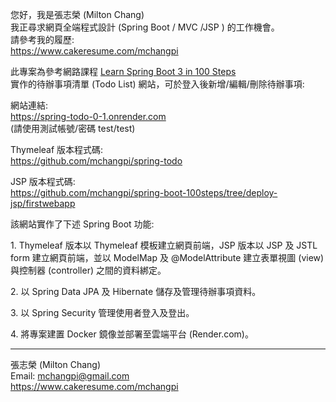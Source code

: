 您好，我是張志榮 (Milton Chang)  
我正尋求網頁全端程式設計 (Spring Boot / MVC /JSP ) 的工作機會。  
請參考我的履歷:  
https://www.cakeresume.com/mchangpi

此專案為參考網路課程 <a href="https://www.udemy.com/course/spring-boot-tutorial-for-beginners/" target="_blank">Learn Spring Boot 3 in 100 Steps</a>  
實作的待辦事項清單 (Todo List) 網站，可於登入後新增/編輯/刪除待辦事項:

網站連結:  
https://spring-todo-0-1.onrender.com  
(請使用測試帳號/密碼 test/test)  

Thymeleaf 版本程式碼:  
https://github.com/mchangpi/spring-todo

JSP 版本程式碼:  
https://github.com/mchangpi/spring-boot-100steps/tree/deploy-jsp/firstwebapp  

該網站實作了下述 Spring Boot 功能:  

1\. Thymeleaf 版本以 Thymeleaf 模板建立網頁前端，JSP 版本以 JSP 及 JSTL form 建立網頁前端，並以 ModelMap 及 @ModelAttribute 建立表單視圖 (view) 與控制器 (controller) 之間的資料綁定。  

2\. 以 Spring Data JPA 及 Hibernate 儲存及管理待辦事項資料。  

3\. 以 Spring Security 管理使用者登入及登出。  

4\. 將專案建置 Docker 鏡像並部署至雲端平台 (Render.com)。

---
張志榮 (Milton Chang)  
Email: mchangpi@gmail.com  
https://www.cakeresume.com/mchangpi  
